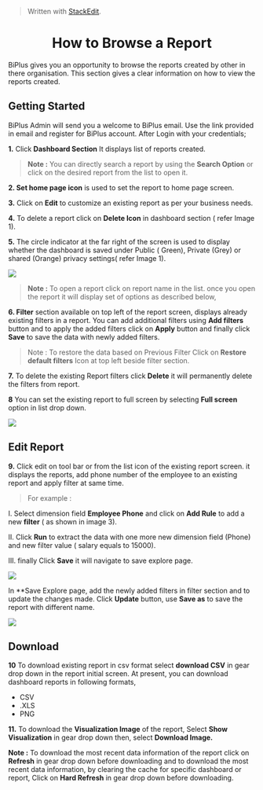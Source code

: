 
> Written with [StackEdit](https://stackedit.io/).

<center><h1>How to Browse a Report</h1></center>

BiPlus gives you an opportunity to browse the reports created by other in there organisation. This section gives a clear information on how to view the reports created.

## Getting Started

BiPlus Admin will send you a welcome to BiPlus email. Use the link provided in email and register for BiPlus account. After Login with your credentials;

**1.** Click  **Dashboard Section** It displays list of  reports created. 

> **Note :** You can directly search a report by using the **Search Option** or click on the desired report from the list to open it.

**2. Set home page icon** is used to set the report to home page screen.

**3.**  Click on  **Edit** to customize an existing report as per your business needs.

**4.** To delete a report click on **Delete Icon**  in dashboard section ( refer Image 1).

**5.**  The circle indicator at the far right of the screen is used to display whether the dashboard is saved under Public ( Green), Private (Grey) or shared (Orange) privacy settings( refer Image 1).

![
](https://raw.githubusercontent.com/sv18042016/fp1/b0099f7179ee34c8f8492190d526ece2479b23b6/images/browse_rep1.png)

> **Note :** To open a  report click on report name in the list. once you open the report it will display set of options as described below,

**6. Filter** section available on top left of the report screen, displays already existing filters in a report. You can add additional filters using **Add filters** button and to apply the added filters click on **Apply** button and finally click **Save** to save the data with newly added filters.

> Note : To restore the data based on Previous Filter Click on  **Restore default filters** Icon at top left beside filter section.

**7.** To delete the existing Report filters click **Delete** it will permanently delete the filters from report.

**8** You can set the existing report to full screen by selecting **Full screen** option in list drop down.

![
](https://raw.githubusercontent.com/sv18042016/fp1/b0099f7179ee34c8f8492190d526ece2479b23b6/images/browse_rep2.png)

## Edit Report

 **9.** Click edit on tool bar or from the list icon of the existing report screen. it displays the reports,  add phone number of the employee to an existing report and apply filter at same time.

> For example :
 
I. Select dimension field **Employee Phone** and click on **Add Rule** to add a new **filter** ( as shown in image 3). 

II. Click **Run** to extract the data with one more new dimension field (Phone) and new filter value ( salary equals to 15000). 

III. finally Click **Save** it will navigate to save explore page.

![
](https://raw.githubusercontent.com/sv18042016/fp1/b0099f7179ee34c8f8492190d526ece2479b23b6/images/browse_rep3.png)

In **Save Explore page, add the newly added filters in filter section and to update the changes made.
Click **Update** button, use **Save as** to save the report with different name.

![
](https://raw.githubusercontent.com/sv18042016/fp1/b0099f7179ee34c8f8492190d526ece2479b23b6/images/browse_rep4.png)
## Download


**10** To download existing report in csv format select **download CSV** in gear drop down in the report initial screen.
 At present, you can download dashboard reports in following formats,
 - CSV
 - .XLS
-  PNG

**11.**  To download the **Visualization Image** of the report,  Select **Show Visualization** in gear drop down then, select  **Download Image.**

**Note :** To download the most recent data information of the report click on **Refresh** in gear drop down before downloading and to download the most recent data information, by clearing the cache for specific dashboard or report, Click on **Hard Refresh** in gear drop down before downloading. 









<!--stackedit_data:
eyJoaXN0b3J5IjpbMTYwMTI3NzI4MCwyODY0NjYzMzgsMzUwOT
A0MjE4LDg4MTQ5Mzk5LC03MzIxNjYwNjMsLTEwMDQxNjUwMzUs
LTY1NzcxNzY0OSwtMTMyNjE0Njc5NSwtMTg5OTE3ODI5OCwtMT
gxNzc1MDQzMCwtNDE5NDcyNDcsLTE1NTI3ODI3NjcsMTY4MTcz
NTg3OCwtMTYxODA5NzczMCwtMjAzMjAxMTYxOSwtMTIzMjQyNT
I3MywxNzA1MzA0MTkwLC0xMjUwOTczNTUyLDIwNzk0Nzc0MjIs
LTg5MzE1MTc2N119
-->